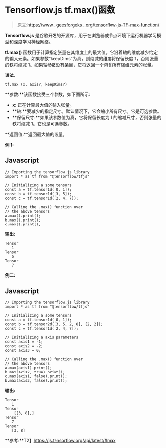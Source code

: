 # Tensorflow.js tf.max()函数

> 原文:[https://www . geesforgeks . org/tensorflow-js-TF-max-function/](https://www.geeksforgeeks.org/tensorflow-js-tf-max-function/)

**Tensorflow.js** 是谷歌开发的开源库，用于在浏览器或节点环境下运行机器学习模型和深度学习神经网络。

**tf.max()** 函数用于计算指定张量在其维度上的最大值。它沿着轴的维度减少给定的输入元素。如果参数“keepDims”为真，则缩减的维度将保留长度 1，否则张量的秩将缩减 1。如果轴参数没有条目，它将返回一个包含所有降维元素的张量。

**语法:**

```
tf.max (x, axis?, keepDims?)
```

**参数:**该函数接受三个参数，如下图所示:

*   **x:** 正在计算最大值的输入张量。
*   **轴:**要减少的指定尺寸。默认情况下，它会缩小所有尺寸。它是可选参数。
*   **保留尺寸:**如果该参数值为真，它将保留长度为 1 的缩减尺寸，否则张量的秩将缩减 1。它也是可选参数。

**返回值:**返回最大值的张量。

**例 1:**

## Javascript

```
// Importing the tensorflow.js library
import * as tf from "@tensorflow/tfjs"

// Initializing a some tensors 
const a = tf.tensor1d([0, 1]);
const b = tf.tensor1d([3, 5]);
const c = tf.tensor1d([2, 4, 7]);

// Calling the .max() function over 
// the above tensors
a.max().print();
b.max().print();
c.max().print();
```

**输出:**

```
Tensor
   1
Tensor
   5
Tensor
   7
```

**例二:**

## Javascript

```
// Importing the tensorflow.js library
import * as tf from "@tensorflow/tfjs"

// Initializing a some tensors 
const a = tf.tensor1d([0, 1]);
const b = tf.tensor2d([3, 5, 2, 8], [2, 2]);
const c = tf.tensor1d([2, 4, 7]);

// Initializing a axis parameters
const axis1 = -1;
const axis2 = -2;
const axis3 = 0;

// Calling the .max() function over 
// the above tensors
a.max(axis1).print();
b.max(axis2, true).print();
c.max(axis1, false).print();
b.max(axis3, false).print();
```

**输出:**

```
Tensor
   1
Tensor
    [[3, 8],]
Tensor
   7
Tensor
   [3, 8]
```

**参考:**T2】https://js.tensorflow.org/api/latest/#max